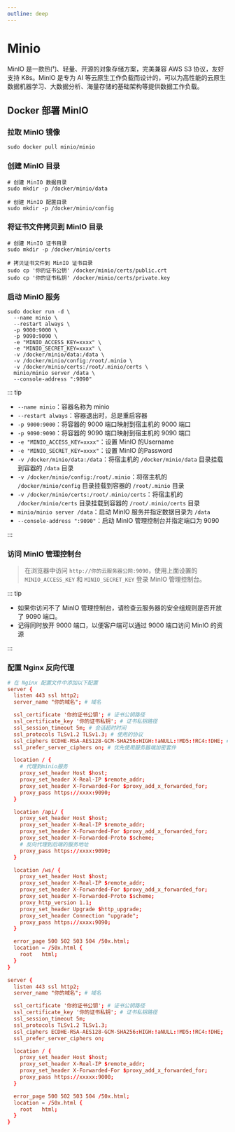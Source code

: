 ```yaml
---
outline: deep
---
```


# Minio

MinIO 是一款热门、轻量、开源的对象存储方案，完美兼容 AWS S3 协议，友好支持 K8s。MinIO 是专为 AI 等云原生工作负载而设计的，可以为高性能的云原生数据机器学习、大数据分析、海量存储的基础架构等提供数据工作负载。

## Docker 部署 MinIO

### 拉取 MinIO 镜像

```shell
sudo docker pull minio/minio
```

### 创建 MinIO 目录

```shell
# 创建 MinIO 数据目录
sudo mkdir -p /docker/minio/data

# 创建 MinIO 配置目录
sudo mkdir -p /docker/minio/config
```

### 将证书文件拷贝到 MinIO 目录

```shell
# 创建 MinIO 证书目录
sudo mkdir -p /docker/minio/certs

# 拷贝证书文件到 MinIO 证书目录
sudo cp '你的证书公钥' /docker/minio/certs/public.crt
sudo cp '你的证书私钥' /docker/minio/certs/private.key
```

### 启动 MinIO 服务

```shell
sudo docker run -d \
  --name minio \
  --restart always \
  -p 9000:9000 \
  -p 9090:9090 \
  -e "MINIO_ACCESS_KEY=xxxx" \
  -e "MINIO_SECRET_KEY=xxxx" \
  -v /docker/minio/data:/data \
  -v /docker/minio/config:/root/.minio \
  -v /docker/minio/certs:/root/.minio/certs \
  minio/minio server /data \
  --console-address ":9090"
```

::: tip

- `--name minio`：容器名称为 minio
- `--restart always`：容器退出时，总是重启容器
- `-p 9000:9000`：将容器的 9000 端口映射到宿主机的 9000 端口
- `-p 9090:9090`：将容器的 9090 端口映射到宿主机的 9090 端口
- `-e "MINIO_ACCESS_KEY=xxxx"`：设置 MinIO 的Username
- `-e "MINIO_SECRET_KEY=xxxx"`：设置 MinIO 的Password
- `-v /docker/minio/data:/data`：将宿主机的 `/docker/minio/data` 目录挂载到容器的 `/data` 目录
- `-v /docker/minio/config:/root/.minio`：将宿主机的 `/docker/minio/config` 目录挂载到容器的 `/root/.minio` 目录
- `-v /docker/minio/certs:/root/.minio/certs`：将宿主机的 `/docker/minio/certs` 目录挂载到容器的 `/root/.minio/certs` 目录
- `minio/minio server /data`：启动 MinIO 服务并指定数据目录为 `/data`
- `--console-address ":9090"`：启动 MinIO 管理控制台并指定端口为 9090

:::

### 访问 MinIO 管理控制台

> 在浏览器中访问 `http://你的云服务器公网:9090`，使用上面设置的 `MINIO_ACCESS_KEY` 和 `MINIO_SECRET_KEY` 登录 MinIO 管理控制台。

::: tip

- 如果你访问不了 MinIO 管理控制台，请检查云服务器的安全组规则是否开放了 9090 端口。
- 记得同时放开 9000 端口，以便客户端可以通过 9000 端口访问 MinIO 的资源

:::

### 配置 Nginx 反向代理

```conf
# 在 Nginx 配置文件中添加以下配置
server {
  listen 443 ssl http2;
  server_name "你的域名"; # 域名

  ssl_certificate '你的证书公钥'; # 证书公钥路径
  ssl_certificate_key '你的证书私钥'; # 证书私钥路径
  ssl_session_timeout 5m; # 会话超时时间
  ssl_protocols TLSv1.2 TLSv1.3; # 使用的协议
  ssl_ciphers ECDHE-RSA-AES128-GCM-SHA256:HIGH:!aNULL:!MD5:!RC4:!DHE; # 使用的加密套件
  ssl_prefer_server_ciphers on; # 优先使用服务器端加密套件

  location / {
    # 代理到minio服务
    proxy_set_header Host $host;
    proxy_set_header X-Real-IP $remote_addr;
    proxy_set_header X-Forwarded-For $proxy_add_x_forwarded_for;
    proxy_pass https://xxxx:9090;
  }

  location /api/ {
    proxy_set_header Host $host;
    proxy_set_header X-Real-IP $remote_addr;
    proxy_set_header X-Forwarded-For $proxy_add_x_forwarded_for;
    proxy_set_header X-Forwarded-Proto $scheme;
    # 反向代理到后端的服务地址
    proxy_pass https://xxxx:9090;
  }

  location /ws/ {
    proxy_set_header Host $host;
    proxy_set_header X-Real-IP $remote_addr;
    proxy_set_header X-Forwarded-For $proxy_add_x_forwarded_for;
    proxy_set_header X-Forwarded-Proto $scheme;
    proxy_http_version 1.1;
    proxy_set_header Upgrade $http_upgrade;
    proxy_set_header Connection "upgrade";
    proxy_pass https://xxxx:9090;
  }

  error_page 500 502 503 504 /50x.html;
  location = /50x.html {
    root   html;
  }
}

server {
  listen 443 ssl http2;
  server_name "你的域名"; # 域名

  ssl_certificate '你的证书公钥'; # 证书公钥路径
  ssl_certificate_key '你的证书私钥'; # 证书私钥路径
  ssl_session_timeout 5m;
  ssl_protocols TLSv1.2 TLSv1.3;
  ssl_ciphers ECDHE-RSA-AES128-GCM-SHA256:HIGH:!aNULL:!MD5:!RC4:!DHE;
  ssl_prefer_server_ciphers on;

  location / {
    proxy_set_header Host $host;
    proxy_set_header X-Real-IP $remote_addr;
    proxy_set_header X-Forwarded-For $proxy_add_x_forwarded_for;
    proxy_pass https://xxxxx:9000;
  }

  error_page 500 502 503 504 /50x.html;
  location = /50x.html {
    root   html;
  }
}
```
